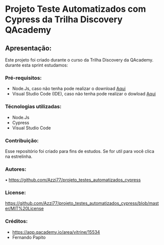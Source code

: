 # Projeto Teste Automatizados com Cypress da Trilha Discovery QAcademy

## Apresentação: 

Este  projeto foi criado durante o curso da Trilha Discovery da QAcademy. 
durante esta sprint estudamos:


### Pré-requisitos:

- Node.Js, caso não tenha pode realizar o download [Aqui](https://nodejs.org/en/)
- Visual Studio Code (IDE), caso não tenha pode realizar o dowload [Aqui](https://code.visualstudio.com/download)



### Técnologias utilizadas:
- Node.Js
- Cypress
- Visual Studio Code

### Contribuição:
Esse repositório foi criado para fins de estudos.
Se for util para você clica na estrelinha.

### Autores:
•	https://github.com/Azzi77/projeto_testes_automatizados_cypress

### License:
 https://github.com/Azzi77/projeto_testes_automatizados_cypress/blob/master/MIT%20License

### Créditos:
- https://app.qacademy.io/area/vitrine/15534
- Fernando Papito
